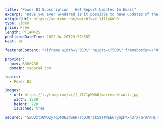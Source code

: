 ```yaml
---
title: "Power BI Subscription   Get Report Updates In Email"
excerpt: "Have you ever wondered is it possible to have updates of the Power BI report to be emailed to you (or some other colleagues) on a daily basis? Power BI, fortunately, has this feature, it is called Subscription. Subscriptions are helpful ways to send an up-to-date version of the report and dashboard to"
originalUrl: https://youtube.com/watch?v=f_Y471pKWh0
type: video
price: Free
length: PT14M42S
publishedDateTime: 2022-04-20T23:57:58Z
heat: 50

featuredContent: "<iframe width=\"800\" height=\"500\" frameborder=\"0\" src=\"https://www.youtube.com/embed/f_Y471pKWh0\" allow=\"accelerometer; autoplay; encrypted-media; gyroscope; picture-in-picture\" allowfullscreen></iframe>"

provider:
  name: RADACAD
  domain: radacad.com

topics:
  - Power BI

images:
  - url: https://i.ytimg.com/vi/f_Y471pKWh0/maxresdefault.jpg
    width: 1280
    height: 720
    isCached: true

secured: "SwUUzt50WQZy7qJ0Q6Zdw6H7rqQJ0rzk598TWEEGrySpFYxh3rX/nPDrkHITriHZm+VyDZf8t1mMBP1GXJ5mJeT8chm0E7yOvX0gvpVPdGmJ0NCQMTmjqceWNFUhd1hLG0W9yIb6GyCx11xQsfnxEDeVmceDJ/y7d72OfPhfuZLdC+fWwBnW1drVaoCRmSG0tRm2hn1vZNRC+p7IvXiAEkV94/eUwUhZ0gT3YQ+VNk/er7tNToeq1OBkhKeqpLgBri+97Wyg/3K3W4nQBKBn7Rd/VkRMU/wEozWrFFiI6zN1rAI4MpOFyAfZPHJ5mPjY4vr3KPFJOrKW+X5n77Q0T/vIbDkrWkEiVwB98IG+X2lIpcKyFeZoco/J+lblO0TWAzS70Sl8Ry9rRGHHquGiHyjLfl61EmEyCiyARR0Zf04=;Te2qVHsUHns47CgQaC/a9w=="
---
```



